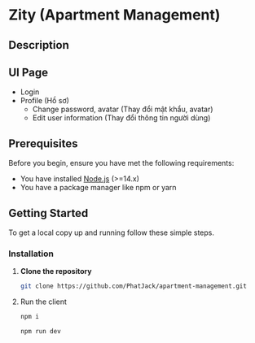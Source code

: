 # Zity (Apartment Management)

## Description


## UI Page

- Login 
- Profile (Hồ sơ)
  - Change password, avatar (Thay đổi mật khẩu, avatar)
  - Edit user information (Thay đổi thông tin người dùng)


## Prerequisites

Before you begin, ensure you have met the following requirements:

- You have installed [Node.js](https://nodejs.org/) (>=14.x)
- You have a package manager like npm or yarn

## Getting Started

To get a local copy up and running follow these simple steps.

### Installation

1. **Clone the repository**

   ```sh
   git clone https://github.com/PhatJack/apartment-management.git
   ```

2. Run the client

   ```sh
   npm i
   ```

   ```sh
   npm run dev
   ```
